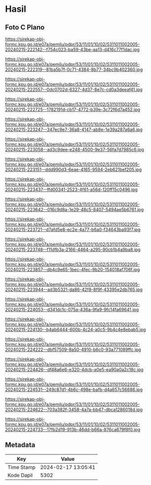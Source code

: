 # Hasil

## Foto C Plano

https://sirekap-obj-formc.kpu.go.id/e07a/pemilu/pdpr/53/11/01/10/02/5311011002005-20240215-222142--f754c023-ba59-43be-aa13-d416c77f1dac.jpg

https://sirekap-obj-formc.kpu.go.id/e07a/pemilu/pdpr/53/11/01/10/02/5311011002005-20240215-222319--81ba5b7f-0c71-4384-8b77-34bc9b402360.jpg

https://sirekap-obj-formc.kpu.go.id/e07a/pemilu/pdpr/53/11/01/10/02/5311011002005-20240215-222557--0dc0702d-6327-4d37-8e7c-cd0a3deeaf41.jpg

https://sirekap-obj-formc.kpu.go.id/e07a/pemilu/pdpr/53/11/01/10/02/5311011002005-20240215-222725--1782191d-cb17-4772-b39e-3c72f6d7a452.jpg

https://sirekap-obj-formc.kpu.go.id/e07a/pemilu/pdpr/53/11/01/10/02/5311011002005-20240215-223247--347ec9e7-36a8-4147-ab8e-1e39a287a6a6.jpg

https://sirekap-obj-formc.kpu.go.id/e07a/pemilu/pdpr/53/11/01/10/02/5311011002005-20240215-223058--ad3c9dee-e248-4500-9e37-56fa7d7985c6.jpg

https://sirekap-obj-formc.kpu.go.id/e07a/pemilu/pdpr/53/11/01/10/02/5311011002005-20240215-223151--ddd990d3-6eae-4165-9594-2eb621bef205.jpg

https://sirekap-obj-formc.kpu.go.id/e07a/pemilu/pdpr/53/11/01/10/02/5311011002005-20240215-223437--ffd00341-2523-4f61-a56d-120ff15c0496.jpg

https://sirekap-obj-formc.kpu.go.id/e07a/pemilu/pdpr/53/11/01/10/02/5311011002005-20240215-223642--016c9d8a-1e29-48c5-8407-5494ae5b6761.jpg

https://sirekap-obj-formc.kpu.go.id/e07a/pemilu/pdpr/53/11/01/10/02/5311011002005-20240215-223721--d7afd5e8-ec2e-4a77-b6a0-f34643ba93f7.jpg

https://sirekap-obj-formc.kpu.go.id/e07a/pemilu/pdpr/53/11/01/10/02/5311011002005-20240215-223748--f11dfb3a-2166-4464-a295-90cb1b4a9ba8.jpg

https://sirekap-obj-formc.kpu.go.id/e07a/pemilu/pdpr/53/11/01/10/02/5311011002005-20240215-223857--db4c9e65-1bec-4fec-9b20-154018af706f.jpg

https://sirekap-obj-formc.kpu.go.id/e07a/pemilu/pdpr/53/11/01/10/02/5311011002005-20240215-223944--ad3b5321-da86-42f8-8f9f-43395e2db765.jpg

https://sirekap-obj-formc.kpu.go.id/e07a/pemilu/pdpr/53/11/01/10/02/5311011002005-20240215-224053--d341dc1c-075a-436a-9fa9-9fc14fa69641.jpg

https://sirekap-obj-formc.kpu.go.id/e07a/pemilu/pdpr/53/11/01/10/02/5311011002005-20240215-224130--b4ab6444-600b-4c24-a0c5-9b4c4e8ebab5.jpg

https://sirekap-obj-formc.kpu.go.id/e07a/pemilu/pdpr/53/11/01/10/02/5311011002005-20240215-224222--dbf57509-8a50-4910-b6c0-93a771089ffc.jpg

https://sirekap-obj-formc.kpu.go.id/e07a/pemilu/pdpr/53/11/01/10/02/5311011002005-20240215-224426--df48a6e6-e320-4dcb-a0e5-ea90a0a2c18c.jpg

https://sirekap-obj-formc.kpu.go.id/e07a/pemilu/pdpr/53/11/01/10/02/5311011002005-20240215-224531--249c87d1-4b6c-498e-bafb-d4a657c56686.jpg

https://sirekap-obj-formc.kpu.go.id/e07a/pemilu/pdpr/53/11/01/10/02/5311011002005-20240215-224622--703a382f-3458-4a7a-bb47-dbca1286018d.jpg

https://sirekap-obj-formc.kpu.go.id/e07a/pemilu/pdpr/53/11/01/10/02/5311011002005-20240215-224733--17fb2d19-913b-46dd-b66a-876ca679f8f0.jpg


## Metadata

| Key        | Value               |
| ---------- | ------------------- |
| Time Stamp | 2024-02-17 13:05:41 |
| Kode Dapil | 5302                |



